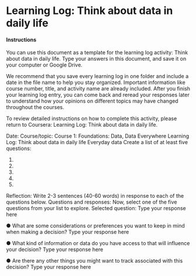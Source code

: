 <h1>Learning Log: Think about data in daily life</h1>

<h4>Instructions</h4>

You can use this document as a template for the learning log activity: Think about data in daily life. Type your answers in this document, and save it on your computer or Google Drive. 

We recommend that you save every learning log in one folder and include a date in the file name to help you stay organized. Important information like course number, title, and activity name are already included. After you finish your learning log entry, you can come back and reread your responses later to understand how your opinions on different topics may have changed throughout the courses. 

To review detailed instructions on how to complete this activity, please return to Coursera: Learning Log: Think about data in daily life. 







Date: <enter date>	Course/topic: Course 1: Foundations: Data, Data Everywhere
	Learning Log: Think about data in daily life
Everyday data 
	Create a list of at least five questions:

1.
2.
3.
4.
5.

Reflection: 	Write 2-3 sentences (40-60 words) in response to each of the questions below.
Questions and responses: 	Now, select one of the five questions from your list to explore.
Selected question: Type your response here

●	What are some considerations or preferences you want to keep in mind when making a decision?
Type your response here

●	What kind of information or data do you have access to that will influence your decision?
Type your response here

●	Are there any other things you might want to track associated with this decision?
Type your response here

